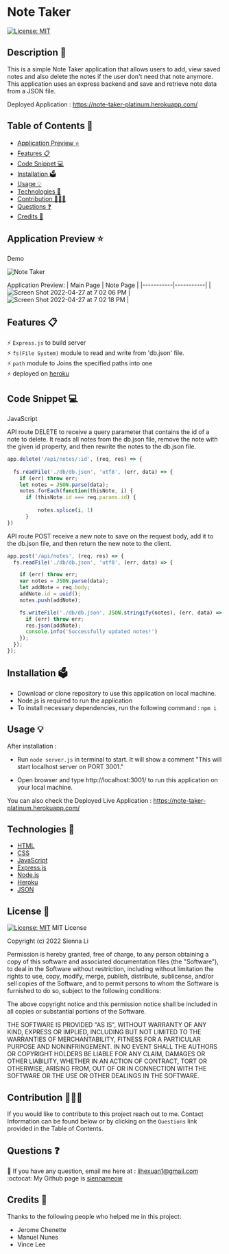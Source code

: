 # Note Taker

[![License: MIT](https://img.shields.io/badge/License-MIT-yellow.svg)](https://github.com/siennameow/note-taker/blob/main/LICENSE)

## Description 📝 

This is a simple Note Taker application that allows users to add, view saved notes and also delete the notes if the user don't need that note anymore. This application uses an express backend and save and retrieve note data from a JSON file.

Deployed Application : https://note-taker-platinum.herokuapp.com/

## Table of Contents 📖

* [Application Preview ⭐](#application-preview-)
* [Features 📋](#features-)
* [Code Snippet 💻](#code-snippet-)
* [Installation 🗳](#installation-)
* [Usage 💡](#usage-)
* [Technologies 🔧](#technologies-)
* [Contribution 👩🏻‍💻](#contribution-)
* [Questions ❓](#questions-)
* [Credits 🙌](#credits-)

## Application Preview ⭐

Demo

![Note Taker](https://user-images.githubusercontent.com/101283174/165661673-3e30d689-172e-40e8-8755-4aa7a33d6413.gif)

Application Preview:
| Main Page | Note Page |
|-----------|-----------|
|  ![Screen Shot 2022-04-27 at 7 02 06 PM](https://user-images.githubusercontent.com/101283174/165661564-66bb996e-1e7b-403e-b52a-c3ea87c03751.png)
    |  ![Screen Shot 2022-04-27 at 7 02 18 PM](https://user-images.githubusercontent.com/101283174/165661771-103632f6-ff10-473d-931a-c34a14fac301.png)
   |

## Features 📋

⚡️ `Express.js` to build server\
⚡️ `fs(File System)` module to read and write from 'db.json' file.\
⚡️ `path` module to Joins the specified paths into one\
⚡️ deployed on [heroku](http://heroku.com/)


## Code Snippet 💻

JavaScript

API route DELETE to receive a query parameter that contains the id of a note to delete. It reads all notes from the db.json file, remove the note with the given id property, and then rewrite the notes to the db.json file.

```JavaScript
app.delete('/api/notes/:id', (req, res) => {
  
  fs.readFile('./db/db.json', 'utf8', (err, data) => {
    if (err) throw err;
    let notes = JSON.parse(data);
    notes.forEach(function(thisNote, i) {              
      if (thisNote.id === req.params.id) {
        
          notes.splice(i, 1)            
      }
})
```

API route POST receive a new note to save on the request body, add it to the db.json file, and then return the new note to the client. 

```JavaScript
app.post('/api/notes', (req, res) => {
  fs.readFile('./db/db.json', 'utf8', (err, data) => {

    if (err) throw err;
    var notes = JSON.parse(data);
    let addNote = req.body;
    addNote.id = uuid();
    notes.push(addNote);

    fs.writeFile('./db/db.json', JSON.stringify(notes), (err, data) => {
      if (err) throw err;
      res.json(addNote);
      console.info('Successfully updated notes!')
    });
  }); 
});
```

## Installation 🗳 

- Download or clone repository to use this application on local machine.
- Node.js is required to run the application
- To install necessary dependencies, run the following command :
    `npm i`

## Usage 💡

After installation :

- Run `node server.js` in terminal to start. It will show a comment "This will start localhost server on PORT 3001."

- Open browser and type http://localhost:3001/ to run this application on your local machine.

You can also check the Deployed Live Application : https://note-taker-platinum.herokuapp.com/

## Technologies 🔧

* [HTML](https://developer.mozilla.org/en-US/docs/Web/HTML)
* [CSS](https://developer.mozilla.org/en-US/docs/Web/CSS)
* [JavaScript](https://developer.mozilla.org/en-US/docs/Web/JavaScript)
* [Express.js](https://expressjs.com/)
* [Node.js](https://nodejs.org/en/)
* [Heroku](https://www.heroku.com/home)
* [JSON](https://www.json.org/json-en.html)

## License 📜
[![License: MIT](https://img.shields.io/badge/License-MIT-yellow.svg)](https://github.com/siennameow/note-taker/blob/main/LICENSE)
MIT License

Copyright (c) 2022 Sienna Li

Permission is hereby granted, free of charge, to any person obtaining a copy
of this software and associated documentation files (the "Software"), to deal
in the Software without restriction, including without limitation the rights
to use, copy, modify, merge, publish, distribute, sublicense, and/or sell
copies of the Software, and to permit persons to whom the Software is
furnished to do so, subject to the following conditions:

The above copyright notice and this permission notice shall be included in all
copies or substantial portions of the Software.

THE SOFTWARE IS PROVIDED "AS IS", WITHOUT WARRANTY OF ANY KIND, EXPRESS OR
IMPLIED, INCLUDING BUT NOT LIMITED TO THE WARRANTIES OF MERCHANTABILITY,
FITNESS FOR A PARTICULAR PURPOSE AND NONINFRINGEMENT. IN NO EVENT SHALL THE
AUTHORS OR COPYRIGHT HOLDERS BE LIABLE FOR ANY CLAIM, DAMAGES OR OTHER
LIABILITY, WHETHER IN AN ACTION OF CONTRACT, TORT OR OTHERWISE, ARISING FROM,
OUT OF OR IN CONNECTION WITH THE SOFTWARE OR THE USE OR OTHER DEALINGS IN THE
SOFTWARE.

## Contribution 👩🏻‍💻 
If you would like to contribute to this project reach out to me. Contact Information can be found below or by clicking on the `Questions` link provided in the Table of Contents.

## Questions ❓

📩 If you have any question, email me here at : lihexuan1@gmail.com<br/>
:octocat: My Github page is [siennameow](https://github.com/siennameow)


## Credits 🙌

Thanks to the following people who helped me in this project:
- Jerome Chenette
- Manuel Nunes
- Vince Lee
